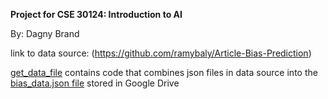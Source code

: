 **Project for CSE 30124: Introduction to AI**

By: Dagny Brand


link to data source: (https://github.com/ramybaly/Article-Bias-Prediction)

[get_data_file](get_data_file) contains code that combines json files in data source into the [bias_data.json file](https://drive.google.com/file/d/1D9GWu6IR_EBCD8lmwgILnS8xjdeO5wp-/view?usp=share_link) stored in Google Drive
